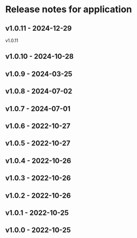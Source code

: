 # Release notes for application

## v1.0.11 - 2024-12-29

v1.0.11

## v1.0.10 - 2024-10-28

## v1.0.9 - 2024-03-25

## v1.0.8 - 2024-07-02

## v1.0.7 - 2024-07-01

## v1.0.6 - 2022-10-27

## v1.0.5 - 2022-10-27

## v1.0.4 - 2022-10-26

## v1.0.3 - 2022-10-26

## v1.0.2 - 2022-10-26

## v1.0.1 - 2022-10-25

## v1.0.0 - 2022-10-25
